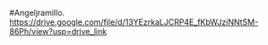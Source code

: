 #Angeljramillo.
https://drive.google.com/file/d/13YEzrkaLJCRP4E_fKbWJziNNtSM-86Ph/view?usp=drive_link
